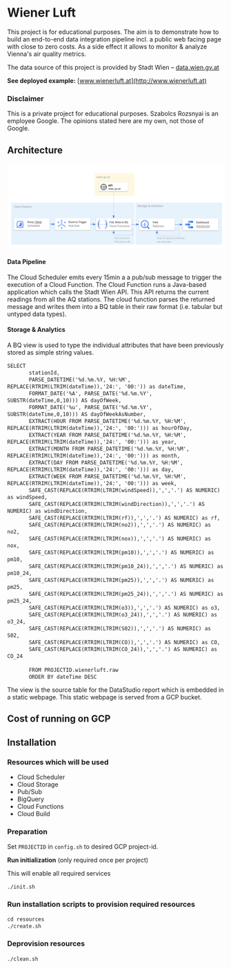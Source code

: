 
# Wiener Luft
This project is for educational purposes. The aim is to demonstrate how to build an end-to-end data integration pipeline incl. a public web facing page with close to zero costs.
As a side effect it allows to monitor & analyze Vienna's air quality metrics.  

The data source of this project is provided by Stadt Wien – [data.wien.gv.at](https://data.wien.gv.at/)

**See deployed example:** [www.wienerluft.at](http://www.wienerluft.at) 

### Disclaimer

This is a private project for  educational purposes. Szabolcs Rozsnyai is an employee Google. 
The opinions stated here are my own, not those of Google.


## Architecture
![Architecture](resources/architecture.png)

#### Data Pipeline
The Cloud Scheduler emits every 15min a a pub/sub message to trigger the execution of a Cloud Function. The Cloud Function runs a Java-based application which calls the Stadt Wien API. This API returns the current readings from all the AQ stations. The cloud function parses the returned message and writes them into a BQ table in their raw format (i.e. tabular but untyped data types). 

#### Storage & Analytics
A BQ view is used to type the individual attributes that have been previously stored as simple string values.
  
```
SELECT
       stationId,
       PARSE_DATETIME('%d.%m.%Y, %H:%M',  REPLACE(RTRIM(LTRIM(dateTime)),'24:', '00:')) as dateTime,
       FORMAT_DATE('%A', PARSE_DATE('%d.%m.%Y', SUBSTR(dateTime,0,10))) AS dayOfWeek,
       FORMAT_DATE('%u', PARSE_DATE('%d.%m.%Y', SUBSTR(dateTime,0,10))) AS dayOfWeekAsNumber,
       EXTRACT(HOUR FROM PARSE_DATETIME('%d.%m.%Y, %H:%M',  REPLACE(RTRIM(LTRIM(dateTime)),'24:', '00:'))) as hourOfDay,
       EXTRACT(YEAR FROM PARSE_DATETIME('%d.%m.%Y, %H:%M',  REPLACE(RTRIM(LTRIM(dateTime)),'24:', '00:'))) as year,
       EXTRACT(MONTH FROM PARSE_DATETIME('%d.%m.%Y, %H:%M',  REPLACE(RTRIM(LTRIM(dateTime)),'24:', '00:'))) as month,
       EXTRACT(DAY FROM PARSE_DATETIME('%d.%m.%Y, %H:%M',  REPLACE(RTRIM(LTRIM(dateTime)),'24:', '00:'))) as day,
       EXTRACT(WEEK FROM PARSE_DATETIME('%d.%m.%Y, %H:%M',  REPLACE(RTRIM(LTRIM(dateTime)),'24:', '00:'))) as week,
       SAFE_CAST(REPLACE(RTRIM(LTRIM(windSpeed)),',','.') AS NUMERIC) as windSpeed,
       SAFE_CAST(REPLACE(RTRIM(LTRIM(windDirection)),',','.') AS NUMERIC) as windDirection,
       SAFE_CAST(REPLACE(RTRIM(LTRIM(rf)),',','.') AS NUMERIC) as rf,
       SAFE_CAST(REPLACE(RTRIM(LTRIM(no2)),',','.') AS NUMERIC) as no2,
       SAFE_CAST(REPLACE(RTRIM(LTRIM(nox)),',','.') AS NUMERIC) as nox,
       SAFE_CAST(REPLACE(RTRIM(LTRIM(pm10)),',','.') AS NUMERIC) as pm10,
       SAFE_CAST(REPLACE(RTRIM(LTRIM(pm10_24)),',','.') AS NUMERIC) as pm10_24,
       SAFE_CAST(REPLACE(RTRIM(LTRIM(pm25)),',','.') AS NUMERIC) as pm25,
       SAFE_CAST(REPLACE(RTRIM(LTRIM(pm25_24)),',','.') AS NUMERIC) as pm25_24,
       SAFE_CAST(REPLACE(RTRIM(LTRIM(o3)),',','.') AS NUMERIC) as o3,
       SAFE_CAST(REPLACE(RTRIM(LTRIM(o3_24)),',','.') AS NUMERIC) as o3_24,
       SAFE_CAST(REPLACE(RTRIM(LTRIM(S02)),',','.') AS NUMERIC) as S02,
       SAFE_CAST(REPLACE(RTRIM(LTRIM(CO)),',','.') AS NUMERIC) as CO,
       SAFE_CAST(REPLACE(RTRIM(LTRIM(CO_24)),',','.') AS NUMERIC) as CO_24

       FROM PROJECTID.wienerluft.raw
       ORDER BY dateTime DESC 
  ```


The view is the source table for the DataStudio report which is embedded in a static webpage. 
This static webpage is served from a GCP bucket.  

## Cost of running on GCP

## Installation
### Resources which will be used
* Cloud Scheduler
* Cloud Storage
* Pub/Sub
* BigQuery 
* Cloud Functions
* Cloud Build


### Preparation
Set `PROJECTID` in `config.sh` to desired GCP project-id.

**Run initialization** (only required once per project) 

This will enable all required services 
```
./init.sh
```

### Run installation scripts to provision required resources
```
cd resources
./create.sh
``` 
### Deprovision resources
```
./clean.sh
```


